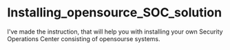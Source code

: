 # Installing_opensource_SOC_solution
I've made the instruction, that will help you with installing your own Security Operations Center consisting of opensourse systems.
